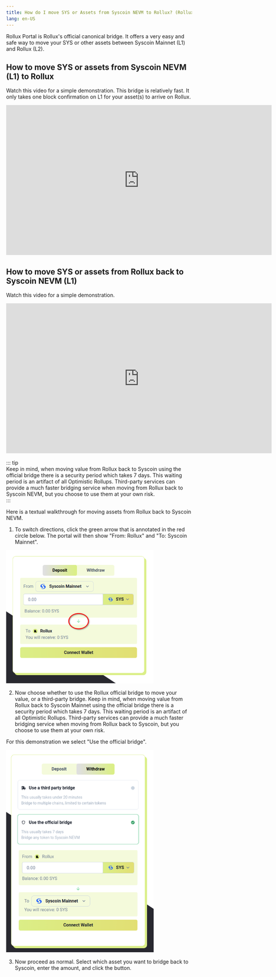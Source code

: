 ```yaml
---
title: How do I move SYS or Assets from Syscoin NEVM to Rollux? (Rollux Portal)
lang: en-US
---
```


Rollux Portal is Rollux's official canonical bridge. It offers a very easy and safe way to move your SYS or other assets between Syscoin Mainnet (L1) and Rollux (L2).

## How to move SYS or assets from Syscoin NEVM (L1) to Rollux

Watch this video for a simple demonstration. This bridge is relatively fast. It only takes one block confirmation on L1 for your asset(s) to arrive on Rollux.  

<iframe width="720" height="407" src="https://www.youtube.com/embed/F6hWvG2OXVo" title="How to use Rollux Portal (L1 to L2)" frameborder="0" allow="accelerometer; autoplay; clipboard-write; encrypted-media; gyroscope; picture-in-picture; web-share" allowfullscreen></iframe>

## How to move SYS or assets from Rollux back to Syscoin NEVM (L1)

Watch this video for a simple demonstration.

<iframe width="720" height="407" src="https://www.youtube.com/embed/39b94OBvsJ0" title="How to use Rollux Portal (L2 to L1)" frameborder="0" allow="accelerometer; autoplay; clipboard-write; encrypted-media; gyroscope; picture-in-picture; web-share" allowfullscreen></iframe>

::: tip  
Keep in mind, when moving value from Rollux back to Syscoin using the official bridge there is a security period which takes 7 days. This waiting period is an artifact of all Optimistic Rollups. Third-party services can provide a much faster bridging service when moving from Rollux back to Syscoin NEVM, but you choose to use them at your own risk.  
:::  

Here is a textual walkthrough for moving assets from Rollux back to Syscoin NEVM.

1. To switch directions, click the green arrow that is annotated in the red circle below.  The portal will then show "From: Rollux" and "To: Syscoin Mainnet".

<div>
<img width="400" src="../../assets/docs/help/Switch_RolluxToNEVM.png">
</div>

2. Now choose whether to use the Rollux official bridge to move your value, or a third-party bridge. Keep in mind, when moving value from Rollux back to Syscoin Mainnet using the official bridge there is a security period which takes 7 days. This waiting period is an artifact of all Optimistic Rollups. Third-party services can provide a much faster bridging service when moving from Rollux back to Syscoin, but you choose to use them at your own risk.

For this demonstration we select "Use the official bridge".

<div>
<img width="400" src="../../assets/docs/help/ChooseBridgeType.png">
</div>

3. Now proceed as normal.  Select which asset you want to bridge back to Syscoin, enter the amount, and click the button. 